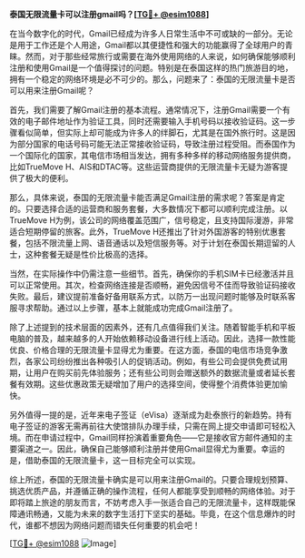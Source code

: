 **泰国无限流量卡可以注册gmail吗？[[TG💪+ @esim1088](https://t.me/s/esim1088)]**

在当今数字化的时代，Gmail已经成为许多人日常生活中不可或缺的一部分。无论是用于工作还是个人用途，Gmail都以其便捷性和强大的功能赢得了全球用户的青睐。然而，对于那些经常旅行或需要在海外使用网络的人来说，如何确保能够顺利注册和使用Gmail是一个值得探讨的问题。特别是在泰国这样的热门旅游目的地，拥有一个稳定的网络环境是必不可少的。那么，问题来了：泰国的无限流量卡是否可以用来注册Gmail呢？

首先，我们需要了解Gmail注册的基本流程。通常情况下，注册Gmail需要一个有效的电子邮件地址作为验证工具，同时还需要输入手机号码以接收验证码。这一步骤看似简单，但实际上却可能成为许多人的绊脚石，尤其是在国外旅行时。这是因为部分国家的电话号码可能无法正常接收验证码，导致注册过程受阻。而泰国作为一个国际化的国家，其电信市场相当发达，拥有多种多样的移动网络服务提供商，比如TrueMove H、AIS和DTAC等。这些运营商提供的无限流量卡无疑为游客提供了极大的便利。

那么，具体来说，泰国的无限流量卡能否满足Gmail注册的需求呢？答案是肯定的。只要选择合适的运营商和服务套餐，大多数情况下都可以顺利完成注册。以TrueMove H为例，该公司的网络覆盖范围广，信号稳定，且支持国际漫游，非常适合短期停留的旅客。此外，TrueMove H还推出了针对外国游客的特别优惠套餐，包括不限流量上网、语音通话以及短信服务等。对于计划在泰国长期逗留的人士，这种套餐无疑是性价比极高的选择。

当然，在实际操作中仍需注意一些细节。首先，确保你的手机SIM卡已经激活并且可以正常使用。其次，检查网络连接是否顺畅，避免因信号不佳而导致验证码接收失败。最后，建议提前准备好备用联系方式，以防万一出现问题时能够及时联系客服寻求帮助。通过以上步骤，基本上就能成功完成Gmail注册了。

除了上述提到的技术层面的因素外，还有几点值得我们关注。随着智能手机和平板电脑的普及，越来越多的人开始依赖移动设备进行线上活动。因此，选择一款性能优良、价格合理的无限流量卡显得尤为重要。在这方面，泰国的电信市场竞争激烈，各家公司纷纷推出各种吸引人的促销活动。例如，有些公司会提供免费试用期，让用户在购买前先体验服务；还有些公司则会赠送额外的数据流量或者延长套餐有效期。这些优惠政策无疑增加了用户的选择空间，使得整个消费体验更加愉快。

另外值得一提的是，近年来电子签证（eVisa）逐渐成为赴泰旅行的新趋势。持有电子签证的游客无需再前往大使馆排队办理手续，只需在网上提交申请即可轻松入境。而在申请过程中，Gmail同样扮演着重要角色——它是接收官方邮件通知的主要渠道之一。因此，确保自己能够顺利注册并使用Gmail显得尤为重要。幸运的是，借助泰国的无限流量卡，这一目标完全可以实现。

综上所述，泰国的无限流量卡确实是可以用来注册Gmail的。只要合理规划预算、挑选优质产品，并遵循正确的操作流程，任何人都能享受到顺畅的网络体验。对于即将踏上旅途的朋友而言，不妨考虑入手一张适合自己的无限流量卡，这样既能保障通讯畅通，又能为未来的数字生活打下坚实的基础。毕竟，在这个信息爆炸的时代，谁都不想因为网络问题而错失任何重要的机会吧！

[[TG💪+ @esim1088](https://t.me/s/esim1088) ![Image](https://i.postimg.cc/4NQfJmqS/Snipaste-2025-05-13-00-14-12.png)]